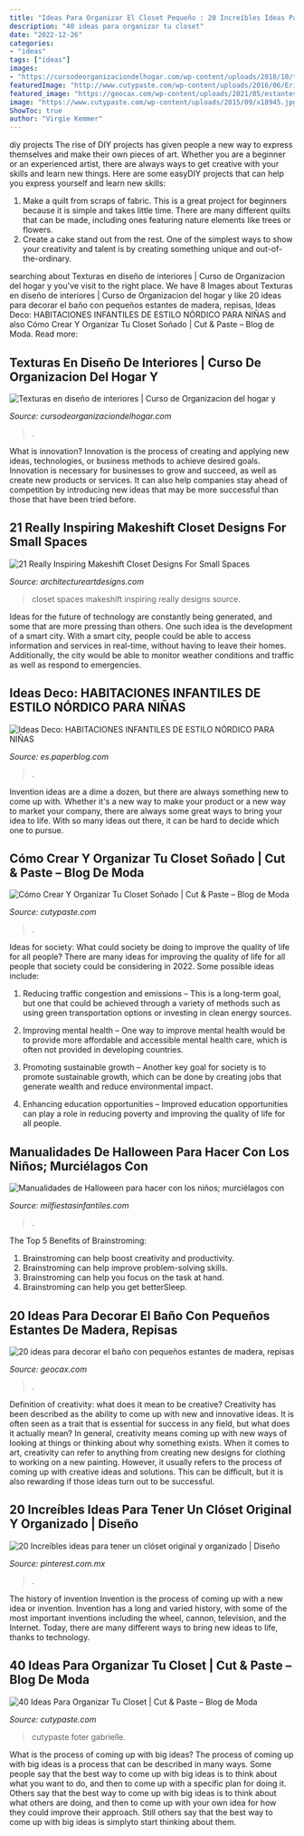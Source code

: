 ```yaml
---
title: "Ideas Para Organizar El Closet Pequeño : 20 Increíbles Ideas Para Tener Un Clóset Original Y Organizado"
description: "40 ideas para organizar tu closet"
date: "2022-12-26"
categories:
- "ideas"
tags: ["ideas"]
images:
- "https://cursodeorganizaciondelhogar.com/wp-content/uploads/2018/10/texturas-en-diseno-de-interiores.jpg"
featuredImage: "http://www.cutypaste.com/wp-content/uploads/2016/06/Erin-Spain-Closet.jpg"
featured_image: "https://geocax.com/wp-content/uploads/2021/05/estantes-de-banos-2.jpg"
image: "https://www.cutypaste.com/wp-content/uploads/2015/09/x18945.jpg"
ShowToc: true
author: "Virgie Kemmer"
---
```



diy projects
The rise of DIY projects has given people a new way to express themselves and make their own pieces of art. Whether you are a beginner or an experienced artist, there are always ways to get creative with your skills and learn new things. Here are some easyDIY projects that can help you express yourself and learn new skills:
1) Make a quilt from scraps of fabric. This is a great project for beginners because it is simple and takes little time. There are many different quilts that can be made, including ones featuring nature elements like trees or flowers.
2) Create a cake stand out from the rest. One of the simplest ways to show your creativity and talent is by creating something unique and out-of-the-ordinary.

	

		
searching about Texturas en diseño de interiores | Curso de Organizacion del hogar y you've visit to the right place. We have 8 Images about Texturas en diseño de interiores | Curso de Organizacion del hogar y like 20 ideas para decorar el baño con pequeños estantes de madera, repisas, Ideas Deco: HABITACIONES INFANTILES DE ESTILO NÓRDICO PARA NIÑAS and also Cómo Crear Y Organizar Tu Closet Soñado | Cut &amp; Paste – Blog de Moda. Read more:
		
    
## Texturas En Diseño De Interiores | Curso De Organizacion Del Hogar Y

<img loading=lazy src="https://cursodeorganizaciondelhogar.com/wp-content/uploads/2018/10/texturas-en-diseno-de-interiores.jpg" onerror="this.onerror=null;this.src='https://tse3.mm.bing.net/th?id=OIP.Z_hOwOdaMsfLZ0JohLdKkAHaLH&amp;pid=15.1';" alt="Texturas en diseño de interiores | Curso de Organizacion del hogar y">

_Source: cursodeorganizaciondelhogar.com_

>. 

	

What is innovation?
Innovation is the process of creating and applying new ideas, technologies, or business methods to achieve desired goals. Innovation is necessary for businesses to grow and succeed, as well as create new products or services. It can also help companies stay ahead of competition by introducing new ideas that may be more successful than those that have been tried before.

    
## 21 Really Inspiring Makeshift Closet Designs For Small Spaces

<img loading=lazy src="http://www.architectureartdesigns.com/wp-content/uploads/2016/05/3-34.jpg" onerror="this.onerror=null;this.src='https://tse2.mm.bing.net/th?id=OIP.xoGDyX-zKtQJX8swIz77oAHaLJ&amp;pid=15.1';" alt="21 Really Inspiring Makeshift Closet Designs For Small Spaces">

_Source: architectureartdesigns.com_

>closet spaces makeshift inspiring really designs source. 

	

Ideas for the future of technology are constantly being generated, and some that are more pressing than others. One such idea is the development of a smart city. With a smart city, people could be able to access information and services in real-time, without having to leave their homes. Additionally, the city would be able to monitor weather conditions and traffic as well as respond to emergencies.

    
## Ideas Deco: HABITACIONES INFANTILES DE ESTILO NÓRDICO PARA NIÑAS

<img loading=lazy src="https://m1.paperblog.com/i/303/3033559/ideas-deco-habitaciones-infantiles-estilo-nor-L-MtGWYj.jpeg" onerror="this.onerror=null;this.src='https://tse1.mm.bing.net/th?id=OIP.pa3CZnlm0eedON_tJ4mibAHaHa&amp;pid=15.1';" alt="Ideas Deco: HABITACIONES INFANTILES DE ESTILO NÓRDICO PARA NIÑAS">

_Source: es.paperblog.com_

>. 

	

Invention ideas are a dime a dozen, but there are always something new to come up with. Whether it's a new way to make your product or a new way to market your company, there are always some great ways to bring your idea to life. With so many ideas out there, it can be hard to decide which one to pursue.

    
## Cómo Crear Y Organizar Tu Closet Soñado | Cut &amp; Paste – Blog De Moda

<img loading=lazy src="http://www.cutypaste.com/wp-content/uploads/2016/06/Erin-Spain-Closet.jpg" onerror="this.onerror=null;this.src='https://tse1.mm.bing.net/th?id=OIP.rgGjN88Wbhs11tj3uFHBDAHaLH&amp;pid=15.1';" alt="Cómo Crear Y Organizar Tu Closet Soñado | Cut &amp; Paste – Blog de Moda">

_Source: cutypaste.com_

>. 

	

Ideas for society: What could society be doing to improve the quality of life for all people?
There are many ideas for improving the quality of life for all people that society could be considering in 2022. Some possible ideas include: 
1. Reducing traffic congestion and emissions – This is a long-term goal, but one that could be achieved through a variety of methods such as using green transportation options or investing in clean energy sources. 

2. Improving mental health – One way to improve mental health would be to provide more affordable and accessible mental health care, which is often not provided in developing countries. 

3. Promoting sustainable growth – Another key goal for society is to promote sustainable growth, which can be done by creating jobs that generate wealth and reduce environmental impact. 

4. Enhancing education opportunities – Improved education opportunities can play a role in reducing poverty and improving the quality of life for all people. 


    
## Manualidades De Halloween Para Hacer Con Los Niños; Murciélagos Con

<img loading=lazy src="https://mm.milfiestasinfantiles.com/uploads/manualidades-fiestas/manualidades-halloween-ninos-murcielagos-resultado.jpg" onerror="this.onerror=null;this.src='https://tse1.mm.bing.net/th?id=OIP.qA4SCwGc0WtUiQRCJCKl7AHaFa&amp;pid=15.1';" alt="Manualidades de Halloween para hacer con los niños; murciélagos con">

_Source: milfiestasinfantiles.com_

>. 

	

The Top 5 Benefits of Brainstroming:
1. Brainstroming can help boost creativity and productivity.
2. Brainstroming can help improve problem-solving skills.
3. Brainstroming can help you focus on the task at hand.
4. Brainstroming can help you get betterSleep.

    
## 20 Ideas Para Decorar El Baño Con Pequeños Estantes De Madera, Repisas

<img loading=lazy src="https://geocax.com/wp-content/uploads/2021/05/estantes-de-banos-2.jpg" onerror="this.onerror=null;this.src='https://tse4.mm.bing.net/th?id=OIP.Jx7pmM4J8oVAE7fkm5STngHaKq&amp;pid=15.1';" alt="20 ideas para decorar el baño con pequeños estantes de madera, repisas">

_Source: geocax.com_

>. 

	

Definition of creativity: what does it mean to be creative?
Creativity has been described as the ability to come up with new and innovative ideas. It is often seen as a trait that is essential for success in any field, but what does it actually mean? In general, creativity means coming up with new ways of looking at things or thinking about why something exists. When it comes to art, creativity can refer to anything from creating new designs for clothing to working on a new painting. However, it usually refers to the process of coming up with creative ideas and solutions. This can be difficult, but it is also rewarding if those ideas turn out to be successful.

    
## 20 Increíbles Ideas Para Tener Un Clóset Original Y Organizado | Diseño

<img loading=lazy src="https://i.pinimg.com/736x/2b/fc/f3/2bfcf3b1e5f15427b021a341f19dff1b.jpg" onerror="this.onerror=null;this.src='https://tse4.mm.bing.net/th?id=OIP.0cGrjm_AdC1ZvQGVF5lfxgHaHN&amp;pid=15.1';" alt="20 Increíbles ideas para tener un clóset original y organizado | Diseño">

_Source: pinterest.com.mx_

>. 

	

The history of invention
Invention is the process of coming up with a new idea or invention. Invention has a long and varied history, with some of the most important inventions including the wheel, cannon, television, and the Internet. Today, there are many different ways to bring new ideas to life, thanks to technology.

    
## 40 Ideas Para Organizar Tu Closet | Cut &amp; Paste – Blog De Moda

<img loading=lazy src="https://www.cutypaste.com/wp-content/uploads/2015/09/x18945.jpg" onerror="this.onerror=null;this.src='https://tse1.mm.bing.net/th?id=OIP.3uPiwdi6NG2z30Icckxa2wHaLf&amp;pid=15.1';" alt="40 Ideas Para Organizar Tu Closet | Cut &amp; Paste – Blog de Moda">

_Source: cutypaste.com_

>cutypaste foter gabrielle. 

	

What is the process of coming up with big ideas?
The process of coming up with big ideas is a process that can be described in many ways. Some people say that the best way to come up with big ideas is to think about what you want to do, and then to come up with a specific plan for doing it. Others say that the best way to come up with big ideas is to think about what others are doing, and then to come up with your own idea for how they could improve their approach. Still others say that the best way to come up with big ideas is simplyto start thinking about them.

